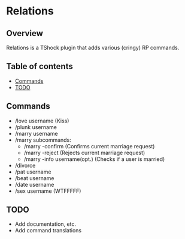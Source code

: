# Relations

## Overview
Relations is a TShock plugin that adds various (cringy) RP commands.

## Table of contents
* [Commands](#commands)
* [TODO](#todo)

## Commands
* /love username (Kiss)
* /plunk username
* /marry username
* /marry subcommands:
  * /marry -confirm (Confirms current marriage request)
  * /marry -reject (Rejects current marriage request)
  * /marry -info username(opt.) (Checks if a user is married)
* /divorce
* /pat username
* /beat username
* /date username
* /sex username (WTFFFFF)

## TODO
* Add documentation, etc.
* Add command translations

